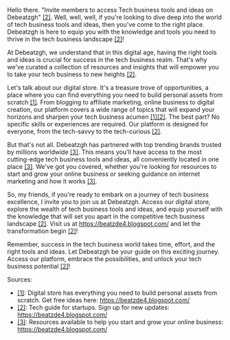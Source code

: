 Hello there. "Invite members to access Tech business tools and ideas on Debeatzgh" [[2]](https://poe.com/citation?message_id=199582736437&citation=2). Well, well, well, if you're looking to dive deep into the world of tech business tools and ideas, then you've come to the right place. Debeatzgh is here to equip you with the knowledge and tools you need to thrive in the tech business landscape [[2]](https://poe.com/citation?message_id=199582736437&citation=2)!

At Debeatzgh, we understand that in this digital age, having the right tools and ideas is crucial for success in the tech business realm. That's why we've curated a collection of resources and insights that will empower you to take your tech business to new heights [[2]](https://poe.com/citation?message_id=199582736437&citation=2).

Let's talk about our digital store. It's a treasure trove of opportunities, a place where you can find everything you need to build personal assets from scratch [[1]](https://poe.com/citation?message_id=199582736437&citation=1). From blogging to affiliate marketing, online business to digital creation, our platform covers a wide range of topics that will expand your horizons and sharpen your tech business acumen [[1]](https://poe.com/citation?message_id=199582736437&citation=1)[[2]](https://poe.com/citation?message_id=199582736437&citation=2). The best part? No specific skills or experiences are required. Our platform is designed for everyone, from the tech-savvy to the tech-curious [[2]](https://poe.com/citation?message_id=199582736437&citation=2).

But that's not all. Debeatzgh has partnered with top trending brands trusted by millions worldwide [[3]](https://poe.com/citation?message_id=199582736437&citation=3). This means you'll have access to the most cutting-edge tech business tools and ideas, all conveniently located in one place [[3]](https://poe.com/citation?message_id=199582736437&citation=3). We've got you covered, whether you're looking for resources to start and grow your online business or seeking guidance on internet marketing and how it works [[3]](https://poe.com/citation?message_id=199582736437&citation=3).

So, my friends, if you're ready to embark on a journey of tech business excellence, I invite you to join us at Debeatzgh. Access our digital store, explore the wealth of tech business tools and ideas, and equip yourself with the knowledge that will set you apart in the competitive tech business landscape [[2]](https://poe.com/citation?message_id=199582736437&citation=2). Visit us at https://beatzde4.blogspot.com/ and let the transformation begin [[2]](https://poe.com/citation?message_id=199582736437&citation=2)!

Remember, success in the tech business world takes time, effort, and the right tools and ideas. Let Debeatzgh be your guide on this exciting journey. Access our platform, embrace the possibilities, and unlock your tech business potential [[2]](https://poe.com/citation?message_id=199582736437&citation=2)!

Sources:
- [[1]](https://poe.com/citation?message_id=199582736437&citation=1): Digital store has everything you need to build personal assets from scratch. Get free ideas here: https://beatzde4.blogspot.com/
- [[2]](https://poe.com/citation?message_id=199582736437&citation=2): Tech guide for startups. Sign up for new updates: https://beatzde4.blogspot.com/
- [[3]](https://poe.com/citation?message_id=199582736437&citation=3): Resources available to help you start and grow your online business: https://beatzde4.blogspot.com/